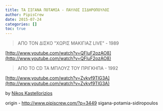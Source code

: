 ```yaml
---
title: ΤΑ ΣΙΓΑΝΑ ΠΟΤΑΜΙΑ - ΠΑΥΛΟΣ ΣΙΔΗΡΟΠΟΥΛΟΣ
author: PipisCrew
date: 2015-07-24
categories: []
toc: true
---
```


> ΑΠΟ ΤΟΝ ΔΙΣΚΟ "ΧΩΡΙΣ ΜΑΚΙΓΙΑΖ LIVE" - 1989

[http://www.youtube.com/watch?v=QFIuF2ozAO8](http://www.youtube.com/watch?v=QFIuF2ozAO8)

> ΑΠΟ ΤΟ CD ΤΑ ΜΠΛΟΥΖ ΤΟΥ ΠΡΙΓΚΗΠΑ - 1992

[http://www.youtube.com/watch?v=Zvkvf9TlG3A](http://www.youtube.com/watch?v=Zvkvf9TlG3A)

by [Nikos Kastellorizios](https://youtube.com/user/GkatoTheKeeper)

origin - http://www.pipiscrew.com/?p=3449 sigana-potamia-sidiropoulos